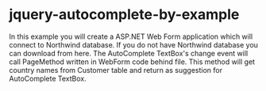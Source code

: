 # jquery-autocomplete-by-example
In this example you will create a ASP.NET Web Form application which will connect to Northwind database. If you do not have Northwind database you can download from here. The AutoComplete TextBox's change event will call PageMethod written in WebForm code behind file. This method will get country names from Customer table and return as suggestion for AutoComplete TextBox.
